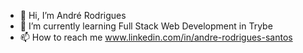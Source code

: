 - 👋 Hi, I’m André Rodrigues
- 🌱 I’m currently learning Full Stack Web Development in Trybe 
- 📫 How to reach me www.linkedin.com/in/andre-rodrigues-santos
<!---
Bonellesss/Bonellesss is a ✨ special ✨ repository because its `README.md` (this file) appears on your GitHub profile.
You can click the Preview link to take a look at your changes.
--->

